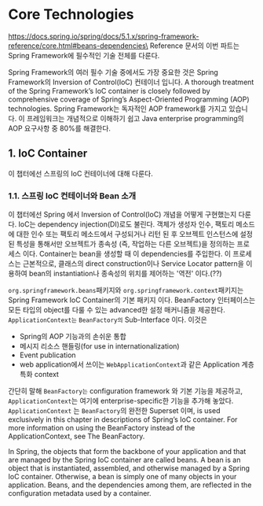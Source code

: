 # Core Technologies
https://docs.spring.io/spring/docs/5.1.x/spring-framework-reference/core.html#beans-dependencies\
Reference 문서의 이번 파트는 Spring Framework에 필수적인 기술 전체를 다룬다.

Spring Framework의 여러 필수 기술 중에서도 가장 중요한 것은 Spring Framework의 Inversion of Control(IoC) 컨테이너 입니다. A thorough treatment of the Spring Framework’s IoC container is closely followed by comprehensive coverage of Spring’s Aspect-Oriented Programming (AOP) technologies. Spring Framework는 독자적인 AOP framework를 가지고 있습니다. 이 프레임워크는 개념적으로 이해하기 쉽고 Java enterprise programming의 AOP 요구사항 중 80%를 해결한다.

## 1. IoC Container
이 챕터에선 스프링의 IoC 컨테이너에 대해 다룬다.
### 1.1. 스프링 IoC 컨테이너와 Bean 소개
이 챕터에선 Spring 에서 Inversion of Control(IoC) 개념을 어떻게 구현했는지 다룬다. IoC는 dependency injection(DI)로도 불린다. 객체가 생성자 인수, 팩토리 메소드에 대한 인수 또는 팩토리 메소드에서 구성되거나 리턴 된 후 오브젝트 인스턴스에 설정된 특성을 통해서만 오브젝트가 종속성 (즉, 작업하는 다른 오브젝트)을 정의하는 프로세스 이다. Container는 bean을 생성할 때 이 dependencies를 주입한다. 이 프로세스는 근본적으로, 클래스의 direct construction이나 Service Locator pattern을 이용하여 bean의 instantiation나 종속성의 위치를 제어하는 '역전' 이다.(??)


`org.springframework.beans`패키지와 `org.springframework.context`패키지는 Spring Framework IoC Container의 기본 패키지 이다. BeanFactory 인터페이스는 모든 타입의 object를 다룰 수 있는 advanced한 설정 매커니즘을 제공한다. `ApplicationContext는` `BeanFactory의` Sub-Interface 이다. 이것은 
* Spring의 AOP 기능과의 손쉬운 통합
* 메시지 리소스 핸들링(for use in internationalization)
* Event publication
* web application에서 쓰이는 `WebApplicationContext`과 같은 Application 계층 특화 context


간단히 말해 `BeanFactory는` configuration framework 와 기본 기능을 제공하고, `ApplicationContext`는 여기에 enterprise-specific한 기능을 추가해 놓았다. `ApplicationContext` 는 `BeanFactory`의 완전한 Superset 이며, is used exclusively in this chapter in descriptions of Spring’s IoC container. For more information on using the BeanFactory instead of the ApplicationContext, see The BeanFactory.

In Spring, the objects that form the backbone of your application and that are managed by the Spring IoC container are called beans. A bean is an object that is instantiated, assembled, and otherwise managed by a Spring IoC container. Otherwise, a bean is simply one of many objects in your application. Beans, and the dependencies among them, are reflected in the configuration metadata used by a container.